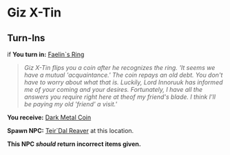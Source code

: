 # Giz X-Tin
## Turn-Ins





if **You turn in:** [Faelin\`s Ring](/item/20446)


>*Giz X-Tin flips you a coin after he recognizes the ring. 'It seems we have a mutual 'acquaintance.' The coin repays an old debt. You don't have to worry about what that is. Luckily, Lord Innoruuk has informed me of your coming and your desires. Fortunately, I have all the answers you require right here at theof my friend's blade. I think I'll be paying my old 'friend' a visit.'*


 **You receive:**  [Dark Metal Coin](/item/20447) 


**Spawn NPC:**  [Teir\`Dal Reaver](/npc/20190) at this location.

**This NPC *should* return incorrect items given.**





